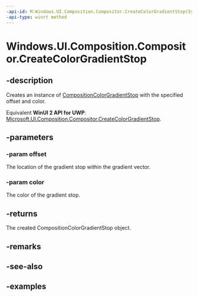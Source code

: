```yaml
---
-api-id: M:Windows.UI.Composition.Compositor.CreateColorGradientStop(System.Single,Windows.UI.Color)
-api-type: winrt method
---
```


<!-- Method syntax.
public CompositionColorGradientStop Compositor.CreateColorGradientStop(Single offset, Color color)
-->

# Windows.UI.Composition.Compositor.CreateColorGradientStop

## -description

Creates an instance of [CompositionColorGradientStop](compositioncolorgradientstop.md) with the specified offset and color.

Equivalent **WinUI 2 API for UWP**: [Microsoft.UI.Composition.Compositor.CreateColorGradientStop](/windows/winui/api/microsoft.ui.composition.compositor.createcolorgradientstop).

## -parameters
### -param offset

The location of the gradient stop within the gradient vector.

### -param color

The color of the gradient stop.

## -returns

The created CompositionColorGradientStop object.

## -remarks

## -see-also

## -examples

